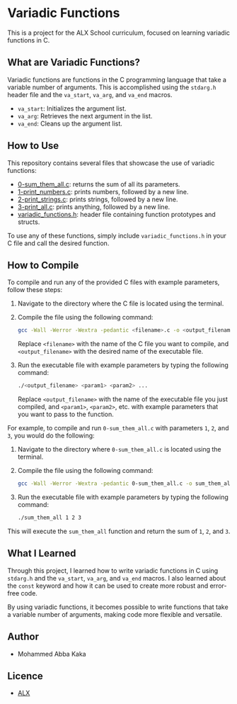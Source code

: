 # Variadic Functions

This is a project for the ALX School curriculum, focused on learning variadic functions in C.

## What are Variadic Functions?

Variadic functions are functions in the C programming language that take a variable number of arguments. This is accomplished using the `stdarg.h` header file and the `va_start`, `va_arg`, and `va_end` macros.

- `va_start`: Initializes the argument list.
- `va_arg`: Retrieves the next argument in the list.
- `va_end`: Cleans up the argument list.

## How to Use

This repository contains several files that showcase the use of variadic functions:

- [0-sum_them_all.c](https://github.com/mcakyerima/alx-low_level_programming/blob/main/0x10-variadic_functions/0-sum_them_all.c): returns the sum of all its parameters.
- [1-print_numbers.c](https://github.com/mcakyerima/alx-low_level_programming/blob/main/0x10-variadic_functions/1-print_numbers.c): prints numbers, followed by a new line.
- [2-print_strings.c](https://github.com/mcakyerima/alx-low_level_programming/blob/main/0x10-variadic_functions/2-print_strings.c): prints strings, followed by a new line.
- [3-print_all.c](https://github.com/mcakyerima/alx-low_level_programming/blob/main/0x10-variadic_functions/3-print_all.c): prints anything, followed by a new line.
- [variadic_functions.h](https://github.com/mcakyerima/alx-low_level_programming/blob/main/0x10-variadic_functions/variadic_functions.h): header file containing function prototypes and structs.

To use any of these functions, simply include `variadic_functions.h` in your C file and call the desired function.

## How to Compile

To compile and run any of the provided C files with example parameters, follow these steps:

1. Navigate to the directory where the C file is located using the terminal.

2. Compile the file using the following command:

    ```bash
    gcc -Wall -Werror -Wextra -pedantic <filename>.c -o <output_filename>
    ```

    Replace `<filename>` with the name of the C file you want to compile, and `<output_filename>` with the desired name of the executable file.

3. Run the executable file with example parameters by typing the following command:

    ```bash
    ./<output_filename> <param1> <param2> ...
    ```

    Replace `<output_filename>` with the name of the executable file you just compiled, and `<param1>`, `<param2>`, etc. with example parameters that you want to pass to the function.

For example, to compile and run `0-sum_them_all.c` with parameters `1`, `2`, and `3`, you would do the following:

1. Navigate to the directory where `0-sum_them_all.c` is located using the terminal.

2. Compile the file using the following command:

    ```bash
    gcc -Wall -Werror -Wextra -pedantic 0-sum_them_all.c -o sum_them_all
    ```

3. Run the executable file with example parameters by typing the following command:

    ```bash
    ./sum_them_all 1 2 3
    ```

This will execute the `sum_them_all` function and return the sum of `1`, `2`, and `3`.



## What I Learned

Through this project, I learned how to write variadic functions in C using `stdarg.h` and the `va_start`, `va_arg`, and `va_end` macros. I also learned about the `const` keyword and how it can be used to create more robust and error-free code.

By using variadic functions, it becomes possible to write functions that take a variable number of arguments, making code more flexible and versatile.

## Author
- Mohammed Abba Kaka

## Licence
- [ALX](https://www.alxafrica.com/)
